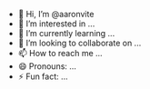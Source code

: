 - 👋 Hi, I’m @aaronvite
- 👀 I’m interested in ...
- 🌱 I’m currently learning ...
- 💞️ I’m looking to collaborate on ...
- 📫 How to reach me ...
- 😄 Pronouns: ...
- ⚡ Fun fact: ...

<!---
aaronvite/aaronvite is a ✨ special ✨ repository because its `README.md` (this file) appears on your GitHub profile.
You can click the Preview link to take a look at your changes.
--->
